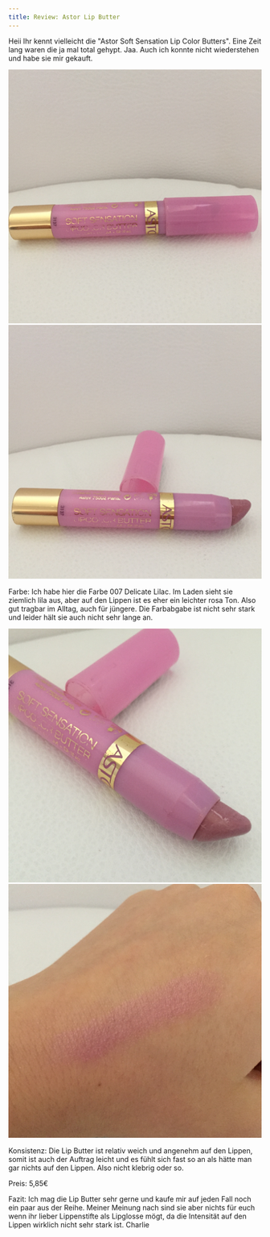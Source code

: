 ```yaml
---
title: Review: Astor Lip Butter
---
```

Heii
Ihr kennt vielleicht die "Astor Soft Sensation Lip Color Butters". Eine Zeit lang waren die ja mal total gehypt. Jaa. Auch ich konnte nicht wiederstehen und habe sie mir gekauft.

<div class="collage-1-2">
  <img src="/assets/images/AstorLipButter/1.JPG">
  <img src="/assets/images/AstorLipButter/2.JPG">
</div>

Farbe: Ich habe hier die Farbe 007 Delicate Lilac. Im Laden sieht sie ziemlich lila aus, aber auf den Lippen ist es eher ein leichter rosa Ton. Also gut tragbar im Alltag, auch für jüngere. Die Farbabgabe ist nicht sehr stark und leider hält sie auch nicht sehr lange an.

<div class="collage-1-2">
  <img src="/assets/images/AstorLipButter/3.JPG">
  <img src="/assets/images/AstorLipButter/4.JPG">
</div>

Konsistenz: Die Lip Butter ist relativ weich und angenehm auf den Lippen, somit ist auch der Auftrag leicht und es fühlt sich fast so an als hätte man gar nichts auf den Lippen. Also nicht klebrig oder so.

Preis: 5,85€

Fazit: Ich mag die Lip Butter sehr gerne und kaufe mir auf jeden Fall noch ein paar aus der Reihe. Meiner Meinung nach sind sie aber nichts für euch wenn ihr lieber Lippenstifte als Lipglosse mögt, da die Intensität auf den Lippen wirklich nicht sehr stark ist.
Charlie <i class="icons8-like"></i>
